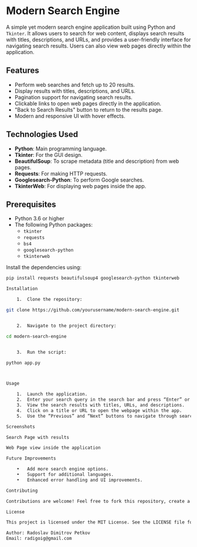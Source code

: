 # Modern Search Engine

A simple yet modern search engine application built using Python and `Tkinter`. It allows users to search for web content, displays search results with titles, descriptions, and URLs, and provides a user-friendly interface for navigating search results. Users can also view web pages directly within the application.

## Features

- Perform web searches and fetch up to 20 results.
- Display results with titles, descriptions, and URLs.
- Pagination support for navigating search results.
- Clickable links to open web pages directly in the application.
- "Back to Search Results" button to return to the results page.
- Modern and responsive UI with hover effects.

## Technologies Used

- **Python**: Main programming language.
- **Tkinter**: For the GUI design.
- **BeautifulSoup**: To scrape metadata (title and description) from web pages.
- **Requests**: For making HTTP requests.
- **Googlesearch-Python**: To perform Google searches.
- **TkinterWeb**: For displaying web pages inside the app.

## Prerequisites

- Python 3.6 or higher
- The following Python packages:
  - `tkinter`
  - `requests`
  - `bs4`
  - `googlesearch-python`
  - `tkinterweb`

Install the dependencies using:
```bash
pip install requests beautifulsoup4 googlesearch-python tkinterweb

Installation

	1.	Clone the repository:

git clone https://github.com/yourusername/modern-search-engine.git


	2.	Navigate to the project directory:

cd modern-search-engine


	3.	Run the script:

python app.py



Usage

	1.	Launch the application.
	2.	Enter your search query in the search bar and press “Enter” or click the “Search” button.
	3.	View the search results with titles, URLs, and descriptions.
	4.	Click on a title or URL to open the webpage within the app.
	5.	Use the “Previous” and “Next” buttons to navigate through search result pages.

Screenshots

Search Page with results

Web Page view inside the application

Future Improvements

	•	Add more search engine options.
	•	Support for additional languages.
	•	Enhanced error handling and UI improvements.

Contributing

Contributions are welcome! Feel free to fork this repository, create a new branch, and submit a pull request.

License

This project is licensed under the MIT License. See the LICENSE file for details.

Author: Radoslav Dimitrov Petkov
Email: radigoig@gmail.com
